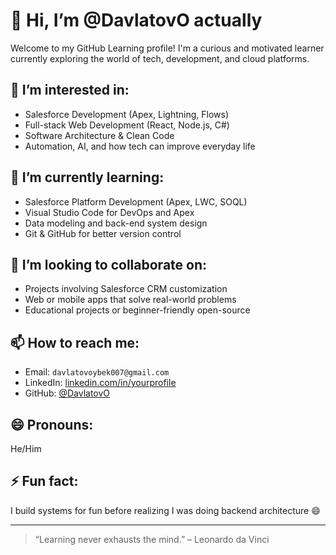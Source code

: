 # 👋 Hi, I’m @DavlatovO actually

Welcome to my GitHub Learning profile! I'm a curious and motivated learner currently exploring the world of tech, development, and cloud platforms.

## 👀 I’m interested in:
- Salesforce Development (Apex, Lightning, Flows)
- Full-stack Web Development (React, Node.js, C#)
- Software Architecture & Clean Code
- Automation, AI, and how tech can improve everyday life

## 🌱 I’m currently learning:
- Salesforce Platform Development (Apex, LWC, SOQL)
- Visual Studio Code for DevOps and Apex
- Data modeling and back-end system design
- Git & GitHub for better version control

## 💞 I’m looking to collaborate on:
- Projects involving Salesforce CRM customization
- Web or mobile apps that solve real-world problems
- Educational projects or beginner-friendly open-source

## 📫 How to reach me:
- Email: `davlatovoybek007@gmail.com`
- LinkedIn: [linkedin.com/in/yourprofile](https://linkedin.com/in/yourprofile)
- GitHub: [@DavlatovO](https://github.com/DavlatovO)

## 😄 Pronouns:
He/Him

## ⚡ Fun fact:
I build systems for fun before realizing I was doing backend architecture 😄

---

> “Learning never exhausts the mind.” – Leonardo da Vinci
